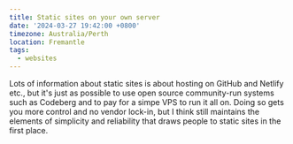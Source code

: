 ```yaml
---
title: Static sites on your own server
date: '2024-03-27 19:42:00 +0800'
timezone: Australia/Perth
location: Fremantle
tags:
  - websites
---
```


Lots of information about static sites is about hosting on GitHub and Netlify etc.,
but it's just as possible to use open source community-run systems such as Codeberg
and to pay for a simpe VPS to run it all on.
Doing so gets you more control and no vendor lock-in,
but I think still maintains the elements of simplicity and reliability that draws people to static sites in the first place.
